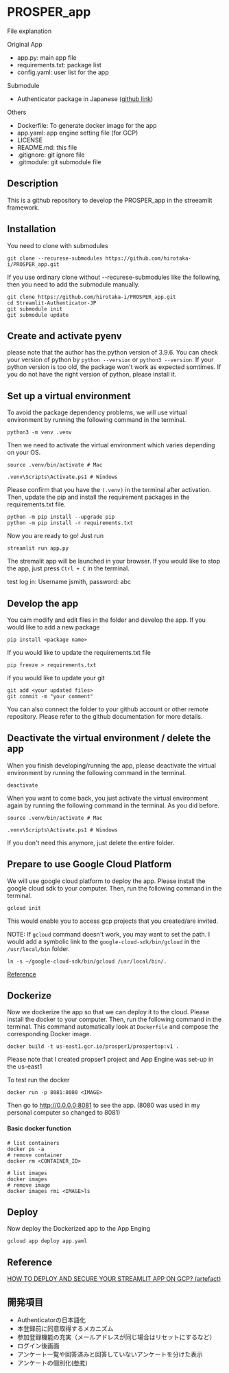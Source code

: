# PROSPER_app

File explanation

Original App
* app.py: main app file
* requirements.txt: package list
* config.yaml: user list for the app

Submodule
* Authenticator package in Japanese ([github link](https://github.com/hirotaka-i/Streamlit-Authenticator-JP))

Others
* Dockerfile: To generate docker image for the app
* app.yaml: app engine setting file (for GCP)
* LICENSE
* README.md: this file
* .gitignore: git ignore file
* .gitmodule: git submodule file

## Description

This is a github repository to develop the PROSPER_app in the streeamlit framework. 


## Installation
You need to clone with submodules
```
git clone --recurese-submodules https://github.com/hirotaka-i/PROSPER_app.git
```

If you use ordinary clone without --recurese-submodules like the following, then you need to add the submodule manually.

```
git clone https://github.com/hirotaka-i/PROSPER_app.git
cd Streamlit-Authenticator-JP
git submodule init
git submodule update
```

## Create and activate pyenv
please note that the author has the python version of 3.9.6. You can check your version of python by `python --version` or `python3 --version`. If your python version is too old, the package won't work as expected somtimes. If you do not have the right version of python, please install it.

## Set up a virtual environment
To avoid the package dependency problems, we will use virtual environment by running the following command in the terminal.
```
python3 -m venv .venv
```


Then we need to activate the virtual environment which varies depending on your OS.
```
source .venv/bin/activate # Mac
```
```
.venv\Scripts\Activate.ps1 # Windows
```


Please confirm that you have the `(.venv)` in the terminal after activation. Then, update the pip and install the requirement packages in the requirements.txt file.    
```
python -m pip install --upgrade pip
python -m pip install -r requirements.txt
```

Now you are ready to go! Just run 
```
streamlit run app.py
```
The stremalit app will be launched in your browser. If you would like to stop the app, just press `Ctrl + C` in the terminal.

test log in: Username jsmith, password: abc

## Develop the app
You cam modify and edit files in the folder and develop the app. If you would like to add a new package    
```
pip install <package name>
```

If you would like to update the requirements.txt file    
```
pip freeze > requirements.txt
```



if you would like to update your git
```
git add <your updated files>
git commit -m "your comment"
```

You can also connect the folder to your github account or other remote repository. Please refer to the github documentation for more details.

## Deactivate the virtual environment / delete the app
When you finish developing/running the app, please deactivate the virtual environment by running the following command in the terminal.
```
deactivate
```
When you want to come back, you just activate the virtual environment again by running the following command in the terminal. As  you did before.
```
source .venv/bin/activate # Mac
```
```
.venv\Scripts\Activate.ps1 # Windows
```

If you don't need this anymore, just delete the entire folder. 

## Prepare to use Google Cloud Platform
We will use google cloud platform to deploy the app. Please install the google cloud sdk to your computer. Then, run the following command in the terminal.
```
gcloud init
```
This would enable you to access gcp projects that you created/are invited.

NOTE: If `gcloud` command doesn't work, you may want to set the path. I would add a symbolic link to the `google-cloud-sdk/bin/gcloud` in the `/usr/local/bin` folder. 

```
ln -s ~/google-cloud-sdk/bin/gcloud /usr/local/bin/.
```
[Reference](https://datawokagaku.com/what_is_path/)

## Dockerize
Now we dockerize the app so that we can deploy it to the cloud. Please install the docker to your computer. Then, run the following command in the terminal. This command automatically look at `Dockerfile` and compose the corresponding Docker image.

```
docker build -t us-east1.gcr.io/prosper1/prospertop:v1 .
```
Please note that I created propser1 project and App Engine was set-up in the us-east1

To test run the docker
```
docker run -p 8081:8080 <IMAGE>
```
Then go to  http://0.0.0.0:8081 to see the app. (8080 was used in my personal computer so changed to 8081)


#### Basic docker function 

```
# list containers
docker ps -a
# remove container
docker rm <CONTAINER_ID>

# list images
docker images
# remove image
docker images rmi <IMAGE>ls 
```

## Deploy
Now deploy the Dockerized app to the App Enging

```
gcloud app deploy app.yaml
```


## Reference
[HOW TO DEPLOY AND SECURE YOUR STREAMLIT APP ON GCP? (artefact)](https://www.artefact.com/blog/how-to-deploy-and-secure-your-streamlit-app-on-gcp/)

## 開発項目

* Authenticatorの日本語化
* 本登録前に同意取得するメカニズム
* 参加登録機能の充実（メールアドレスが同じ場合はリセットにするなど）
* ログイン後画面
* アンケート一覧や回答済みと回答していないアンケートを分けた表示
* アンケートの個別化([参考](https://takeda-san.hatenablog.com/entry/2020/10/24/162454))